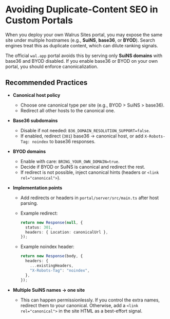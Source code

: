 # Avoiding Duplicate-Content SEO in Custom Portals

When you deploy your own Walrus Sites portal, you may expose the same site under multiple hostnames (e.g., **SuiNS**, **base36**, or **BYOD**). Search engines treat this as duplicate content, which can dilute ranking signals.

The official `wal.app` portal avoids this by serving only **SuiNS domains** with base36 and BYOD disabled. If you enable base36 or BYOD on your own portal, you should enforce canonicalization.

## Recommended Practices

- **Canonical host policy**

  - Choose one canonical type per site (e.g., BYOD > SuiNS > base36).
  - Redirect all other hosts to the canonical one.

- **Base36 subdomains**

  - Disable if not needed: `B36_DOMAIN_RESOLUTION_SUPPORT=false`.
  - If enabled, redirect (`301`) base36 → canonical host, or add `X-Robots-Tag: noindex` to base36 responses.

- **BYOD domains**

  - Enable with care: `BRING_YOUR_OWN_DOMAIN=true`.
  - Decide if BYOD or SuiNS is canonical and redirect the rest.
  - If redirect is not possible, inject canonical hints (headers or `<link rel="canonical">`).

- **Implementation points**

  - Add redirects or headers in `portal/server/src/main.ts` after host parsing.
  - Example redirect:

    ```ts
    return new Response(null, {
      status: 301,
      headers: { Location: canonicalUrl },
    });
    ```

  - Example noindex header:

    ```ts
    return new Response(body, {
      headers: {
        ...existingHeaders,
        "X-Robots-Tag": "noindex",
      },
    });
    ```

- **Multiple SuiNS names → one site**
  - This can happen permissionlessly. If you control the extra names, redirect them to your canonical. Otherwise, add a `<link rel="canonical">` in the site HTML as a best-effort signal.

